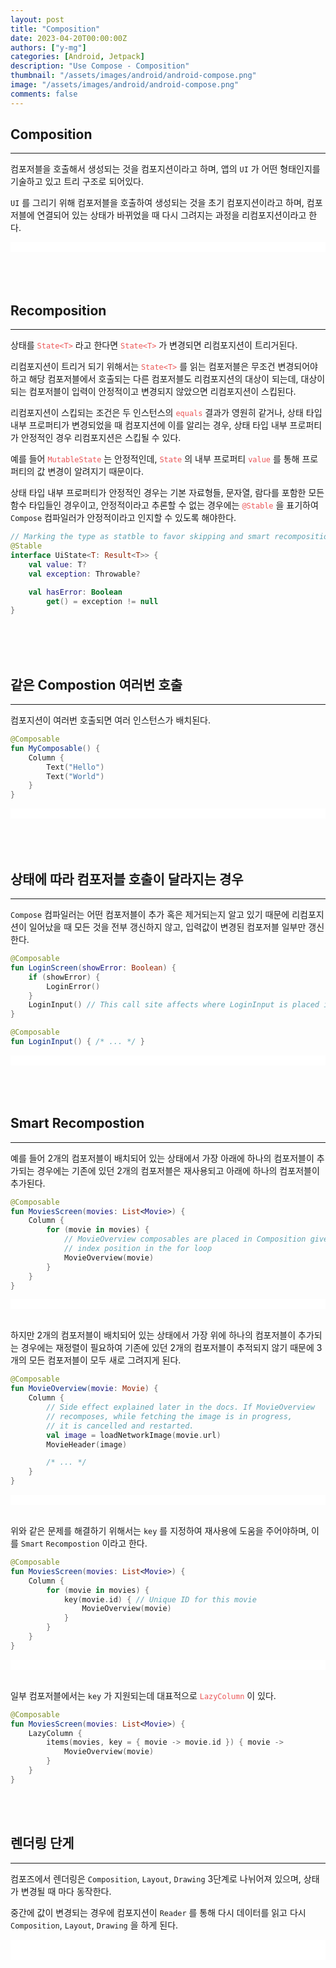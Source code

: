 ```yaml
---
layout: post
title: "Composition"
date: 2023-04-20T00:00:00Z
authors: ["y-mg"]
categories: [Android, Jetpack]
description: "Use Compose - Composition"
thumbnail: "/assets/images/android/android-compose.png"
image: "/assets/images/android/android-compose.png"
comments: false
---
```


## Composition
***
컴포저블을 호출해서 생성되는 것을 컴포지션이라고 하며, 앱의 `UI` 가 어떤 형태인지를 기술하고 있고 트리 구조로 되어있다.
<br/>

`UI` 를 그리기 위해 컴포저블을 호출하여 생성되는 것을 초기 컴포지션이라고 하며, 컴포저블에 연결되어 있는 상태가 바뀌었을 때 다시 그려지는 과정을 리컴포지션이라고 한다.
<br/>

<div style="
background-color: #ffffff;
background-image: url(/assets/images/android/compose/composition.png);
background-size: contain;
background-repeat: no-repeat;
background-position: center center;
">
<img src="/assets/images/android/compose/composition.png" style="visibility: hidden;" />
</div>
<br/>
<br/>
<br/>



## Recomposition
***
상태를 <code style="color: #eb5657;">State&lt;T&gt;</code> 라고 한다면 <code style="color: #eb5657;">State&lt;T&gt;</code> 가 변경되면 리컴포지션이 트리거된다.
<br/>

리컴포지션이 트리거 되기 위해서는 <code style="color: #eb5657;">State&lt;T&gt;</code> 를 읽는 컴포저블은 무조건 변경되어야 하고 해당 컴포저블에서 호출되는 다른 컴포저블도 리컴포지션의 대상이 되는데, 대상이 되는 컴포저블이 입력이 안정적이고 변경되지 않았으면 리컴포지션이 스킵된다.
<br/>

리컴포지션이 스킵되는 조건은 두 인스턴스의 <code style="color: #eb5657;">equals</code> 결과가 영원히 같거나, 상태 타입 내부 프로퍼티가 변경되었을 때 컴포지션에 이를 알리는 경우, 상태 타입 내부 프로퍼티가 안정적인 경우 리컴포지션은 스킵될 수 있다.
<br/>

예를 들어 <code style="color: #eb5657;">MutableState</code> 는 안정적인데, <code style="color: #eb5657;">State</code> 의 내부 프로퍼티 <code style="color: #eb5657;">value</code> 를 통해 프로퍼티의 값 변경이 알려지기 때문이다.
<br/>

상태 타입 내부 프로퍼티가 안정적인 경우는 기본 자료형들, 문자열, 람다를 포함한 모든 함수 타입들인 경우이고, 안정적이라고 추론할 수 없는 경우에는 <code style="color: #eb5657;">@Stable</code> 을 표기하여 `Compose` 컴파일러가 안정적이라고 인지할 수 있도록 해야한다.
<br/>

```kotlin
// Marking the type as statble to favor skipping and smart recompositions.
@Stable
interface UiState<T: Result<T>> {
    val value: T?
    val exception: Throwable?

    val hasError: Boolean
        get() = exception != null
}
```
<br/>
<br/>
<br>



## 같은 Compostion 여러번 호출
***
컴포지션이 여러번 호출되면 여러 인스턴스가 배치된다.
<br/>

```kotlin
@Composable
fun MyComposable() {
    Column {
        Text("Hello")
        Text("World")
    }
}
```

<div style="
background-color: #ffffff;
background-image: url(/assets/images/android/compose/composable-repeat-call.png);
background-size: contain;
background-repeat: no-repeat;
background-position: center center;
">
<img src="/assets/images/android/compose/composable-repeat-call.png" style="visibility: hidden;" />
</div>
<br/>
<br/>
<br/>



## 상태에 따라 컴포저블 호출이 달라지는 경우
***
`Compose` 컴파일러는 어떤 컴포저블이 추가 혹은 제거되는지 알고 있기 때문에 리컴포지션이 일어났을 때 모든 것을 전부 갱신하지 않고, 입력값이 변경된 컴포저블 일부만 갱신한다.
<br/>

```kotlin
@Composable
fun LoginScreen(showError: Boolean) {
    if (showError) {
        LoginError()
    }
    LoginInput() // This call site affects where LoginInput is placed in Composition
}

@Composable
fun LoginInput() { /* ... */ }
```

<div style="
background-color: #ffffff;
background-image: url(/assets/images/android/compose/composable-state-change.png);
background-size: contain;
background-repeat: no-repeat;
background-position: center center;
">
<img src="/assets/images/android/compose/composable-state-change.png" style="visibility: hidden;" />
</div>
<br/>
<br/>
<br/>



## Smart Recompostion
***
예를 들어 2개의 컴포저블이 배치되어 있는 상태에서 가장 아래에 하나의 컴포저블이 추가되는 경우에는 기존에 있던 2개의 컴포저블은 재사용되고 아래에 하나의 컴포저블이 추가된다.
<br/>

```kotlin
@Composable
fun MoviesScreen(movies: List<Movie>) {
    Column {
        for (movie in movies) {
            // MovieOverview composables are placed in Composition given its
            // index position in the for loop
            MovieOverview(movie)
        }
    }
}
```

<div style="
background-color: #ffffff;
background-image: url(/assets/images/android/compose/composable-good.png);
background-size: contain;
background-repeat: no-repeat;
background-position: center center;
">
<img src="/assets/images/android/compose/composable-good.png" style="visibility: hidden;" />
</div>
<br/>

하지만 2개의 컴포저블이 배치되어 있는 상태에서 가장 위에 하나의 컴포저블이 추가되는 경우에는 재정렬이 필요하여 기존에 있던 2개의 컴포저블이 추적되지 않기 때문에 3개의 모든 컴포저블이 모두 새로 그려지게 된다.
<br/>

```kotlin
@Composable
fun MovieOverview(movie: Movie) {
    Column {
        // Side effect explained later in the docs. If MovieOverview
        // recomposes, while fetching the image is in progress,
        // it is cancelled and restarted.
        val image = loadNetworkImage(movie.url)
        MovieHeader(image)

        /* ... */
    }
}
```

<div style="
background-color: #ffffff;
background-image: url(/assets/images/android/compose/composable-bad.png);
background-size: contain;
background-repeat: no-repeat;
background-position: center center;
">
<img src="/assets/images/android/compose/composable-bad.png" style="visibility: hidden;" />
</div>
<br/>

위와 같은 문제를 해결하기 위해서는 `key` 를 지정하여 재사용에 도움을 주어야하며, 이를 `Smart` `Recompostion` 이라고 한다.
<br/>

```kotlin
@Composable
fun MoviesScreen(movies: List<Movie>) {
    Column {
        for (movie in movies) {
            key(movie.id) { // Unique ID for this movie
                MovieOverview(movie)
            }
        }
    }
}
```

<div style="
background-color: #ffffff;
background-image: url(/assets/images/android/compose/composable-key.png);
background-size: contain;
background-repeat: no-repeat;
background-position: center center;
">
<img src="/assets/images/android/compose/composable-key.png" style="visibility: hidden;" />
</div>
<br/>

일부 컴포저블에서는 `key` 가 지원되는데 대표적으로 <code style="color: #eb5657;">LazyColumn</code> 이 있다.
<br/>

```kotlin
@Composable
fun MoviesScreen(movies: List<Movie>) {
    LazyColumn {
        items(movies, key = { movie -> movie.id }) { movie ->
            MovieOverview(movie)
        }
    }
}
```
<br/>
<br/>



## 렌더링 단게
***
컴포즈에서 렌더링은 `Composition`, `Layout`, `Drawing` 3단계로 나뉘어져 있으며, 상태가 변경될 때 마다 동작한다.
<br/>

중간에 값이 변경되는 경우에 컴포지션이 `Reader` 를 통해 다시 데이터를 읽고 다시 `Composition`, `Layout`, `Drawing` 을 하게 된다.
<br/>

<div style="
background-color: #ffffff;
background-image: url(/assets/images/android/compose/composable-rendering.png);
background-size: contain;
background-repeat: no-repeat;
background-position: center center;
">
<img src="/assets/images/android/compose/composable-rendering.png" style="visibility: hidden;" />
</div>

<div style="
background-color: #ffffff;
background-image: url(/assets/images/android/compose/composable-rendering-loop.png);
background-size: contain;
background-repeat: no-repeat;
background-position: center center;
">
<img src="/assets/images/android/compose/composable-rendering-loop.png" style="visibility: hidden;" />
</div>